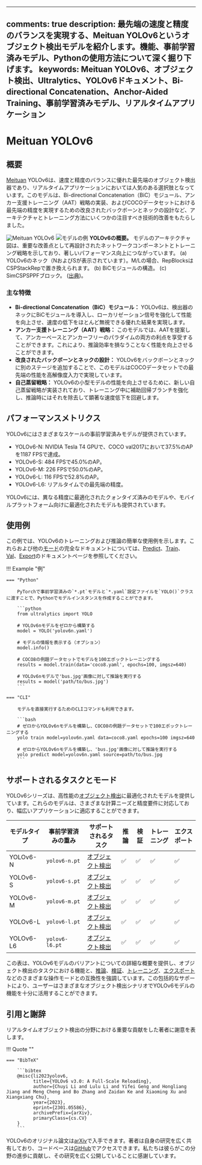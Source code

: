 ______________________________________________________________________

## comments: true description: 最先端の速度と精度のバランスを実現する、Meituan YOLOv6というオブジェクト検出モデルを紹介します。機能、事前学習済みモデル、Pythonの使用方法について深く掘り下げます。 keywords: Meituan YOLOv6、オブジェクト検出、Ultralytics、YOLOv6ドキュメント、Bi-directional Concatenation、Anchor-Aided Training、事前学習済みモデル、リアルタイムアプリケーション

# Meituan YOLOv6

## 概要

[Meituan](https://about.meituan.com/) YOLOv6は、速度と精度のバランスに優れた最先端のオブジェクト検出器であり、リアルタイムアプリケーションにおいては人気のある選択肢となっています。このモデルは、Bi-directional Concatenation（BiC）モジュール、アンカー支援トレーニング（AAT）戦略の実装、およびCOCOデータセットにおける最先端の精度を実現するための改良されたバックボーンとネックの設計など、アーキテクチャとトレーニング方法にいくつかの注目すべき技術的改善をもたらしました。

![Meituan YOLOv6](https://user-images.githubusercontent.com/26833433/240750495-4da954ce-8b3b-41c4-8afd-ddb74361d3c2.png) ![モデルの例](https://user-images.githubusercontent.com/26833433/240750557-3e9ec4f0-0598-49a8-83ea-f33c91eb6d68.png) **YOLOv6の概要。** モデルのアーキテクチャ図は、重要な改善点として再設計されたネットワークコンポーネントとトレーニング戦略を示しており、著しいパフォーマンス向上につながっています。 (a) YOLOv6のネック（NおよびSが表示されています）。M/Lの場合、RepBlocksはCSPStackRepで置き換えられます。 (b) BiCモジュールの構造。 (c) SimCSPSPPFブロック。 ([出典](https://arxiv.org/pdf/2301.05586.pdf))。

### 主な特徴

- **Bi-directional Concatenation（BiC）モジュール：** YOLOv6は、検出器のネックにBiCモジュールを導入し、ローカリゼーション信号を強化して性能を向上させ、速度の低下をほとんど無視できる優れた結果を実現します。
- **アンカー支援トレーニング（AAT）戦略：** このモデルでは、AATを提案して、アンカーベースとアンカーフリーのパラダイムの両方の利点を享受することができます。これにより、推論効率を損なうことなく性能を向上させることができます。
- **改良されたバックボーンとネックの設計：** YOLOv6をバックボーンとネックに別のステージを追加することで、このモデルはCOCOデータセットでの最先端の性能を高解像度入力で実現しています。
- **自己蒸留戦略：** YOLOv6の小型モデルの性能を向上させるために、新しい自己蒸留戦略が実装されており、トレーニング中に補助回帰ブランチを強化し、推論時にはそれを除去して顕著な速度低下を回避します。

## パフォーマンスメトリクス

YOLOv6にはさまざまなスケールの事前学習済みモデルが提供されています。

- YOLOv6-N: NVIDIA Tesla T4 GPUで、COCO val2017において37.5%のAPを1187 FPSで達成。
- YOLOv6-S: 484 FPSで45.0%のAP。
- YOLOv6-M: 226 FPSで50.0%のAP。
- YOLOv6-L: 116 FPSで52.8%のAP。
- YOLOv6-L6: リアルタイムでの最先端の精度。

YOLOv6には、異なる精度に最適化されたクォンタイズ済みのモデルや、モバイルプラットフォーム向けに最適化されたモデルも提供されています。

## 使用例

この例では、YOLOv6のトレーニングおよび推論の簡単な使用例を示します。これらおよび他の[モード](../modes/index.md)の完全なドキュメントについては、[Predict](../modes/predict.md)、[Train](../modes/train.md)、[Val](../modes/val.md)、[Export](../modes/export.md)のドキュメントページを参照してください。

!!! Example "例"

````
=== "Python"

    PyTorchで事前学習済みの`*.pt`モデルと`*.yaml`設定ファイルを`YOLO()`クラスに渡すことで、Pythonでモデルインスタンスを作成することができます。

    ```python
    from ultralytics import YOLO

    # YOLOv6nモデルをゼロから構築する
    model = YOLO('yolov6n.yaml')

    # モデルの情報を表示する（オプション）
    model.info()

    # COCO8の例題データセットでモデルを100エポックトレーニングする
    results = model.train(data='coco8.yaml', epochs=100, imgsz=640)

    # YOLOv6nモデルで'bus.jpg'画像に対して推論を実行する
    results = model('path/to/bus.jpg')
    ```

=== "CLI"

    モデルを直接実行するためのCLIコマンドも利用できます。

    ```bash
    # ゼロからYOLOv6nモデルを構築し、COCO8の例題データセットで100エポックトレーニングする
    yolo train model=yolov6n.yaml data=coco8.yaml epochs=100 imgsz=640

    # ゼロからYOLOv6nモデルを構築し、'bus.jpg'画像に対して推論を実行する
    yolo predict model=yolov6n.yaml source=path/to/bus.jpg
    ```
````

## サポートされるタスクとモード

YOLOv6シリーズは、高性能の[オブジェクト検出](../tasks/detect.md)に最適化されたモデルを提供しています。これらのモデルは、さまざまな計算ニーズと精度要件に対応しており、幅広いアプリケーションに適応することができます。

| モデルタイプ    | 事前学習済みの重み      | サポートされるタスク                     | 推論  | 検証  | トレーニング | エクスポート |
| --------- | -------------- | ------------------------------ | --- | --- | ------ | ------ |
| YOLOv6-N  | `yolov6-n.pt`  | [オブジェクト検出](../tasks/detect.md) | ✅   | ✅   | ✅      | ✅      |
| YOLOv6-S  | `yolov6-s.pt`  | [オブジェクト検出](../tasks/detect.md) | ✅   | ✅   | ✅      | ✅      |
| YOLOv6-M  | `yolov6-m.pt`  | [オブジェクト検出](../tasks/detect.md) | ✅   | ✅   | ✅      | ✅      |
| YOLOv6-L  | `yolov6-l.pt`  | [オブジェクト検出](../tasks/detect.md) | ✅   | ✅   | ✅      | ✅      |
| YOLOv6-L6 | `yolov6-l6.pt` | [オブジェクト検出](../tasks/detect.md) | ✅   | ✅   | ✅      | ✅      |

この表は、YOLOv6モデルのバリアントについての詳細な概要を提供し、オブジェクト検出のタスクにおける機能と、[推論](../modes/predict.md)、[検証](../modes/val.md)、[トレーニング](../modes/train.md)、[エクスポート](../modes/export.md)などのさまざまな操作モードとの互換性を強調しています。この包括的なサポートにより、ユーザーはさまざまなオブジェクト検出シナリオでYOLOv6モデルの機能を十分に活用することができます。

## 引用と謝辞

リアルタイムオブジェクト検出の分野における重要な貢献をした著者に謝意を表します。

!!! Quote ""

````
=== "BibTeX"

    ```bibtex
    @misc{li2023yolov6,
          title={YOLOv6 v3.0: A Full-Scale Reloading},
          author={Chuyi Li and Lulu Li and Yifei Geng and Hongliang Jiang and Meng Cheng and Bo Zhang and Zaidan Ke and Xiaoming Xu and Xiangxiang Chu},
          year={2023},
          eprint={2301.05586},
          archivePrefix={arXiv},
          primaryClass={cs.CV}
    }
    ```
````

YOLOv6のオリジナル論文は[arXiv](https://arxiv.org/abs/2301.05586)で入手できます。著者は自身の研究を広く共有しており、コードベースは[GitHub](https://github.com/meituan/YOLOv6)でアクセスできます。私たちは彼らがこの分野の進歩に貢献し、その研究を広く公開していることに感謝しています。
